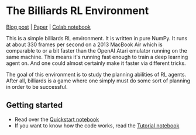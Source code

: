 # The Billiards RL Environment

[Blog post]() | [Paper]() | [Colab notebook]()

This is a simple billiards RL environment. It is written in pure NumPy. It runs at about 330 frames per second on a 2013 MacBook Air which is comparable to or a bit faster than the OpenAI Atari emulator running on the same machine. This means it's running fast enough to train a deep learning agent on. And one could almost certainly make it faster via different tricks.

The goal of this environment is to study the planning abilities of RL agents. After all, billiards is a game where one simply must do some sort of planning in order to be successful.

## Getting started
* Read over the [Quickstart notebook](./quickstart.ipnyb)
* If you want to know how the code works, read the [Tutorial notebook](./tutorial.ipnyb)
